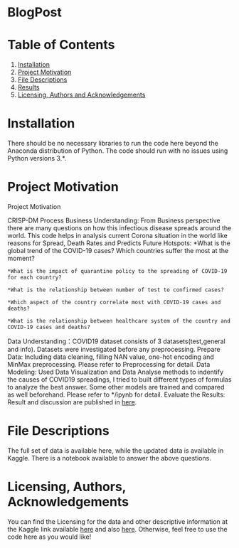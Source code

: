 # BlogPost
# Table of Contents

1. [Installation](#ins)
2. [Project Motivation](#pro)
3. [File Descriptions](#fil)
4. [Results](#res)
5. [Licensing, Authors and Acknowledgements](#lic)

<a name="ins"></a>
# Installation

There should be no necessary libraries to run the code here beyond the Anaconda distribution of Python. The code should run with no issues using Python versions 3.*.

<a name="pro"></a>
# Project Motivation
Project Motivation

CRISP-DM Process
Business Understanding: From Business perspective there are many questions on how this infectious disease spreads around the world. This code helps in analysis current Corona situation in the world like reasons for Spread, Death Rates and Predicts Future Hotspots:
    *What is the global trend of the COVID-19 cases? Which countries suffer the most at the moment?

    *What is the impact of quarantine policy to the spreading of COVID-19 for each country?

    *What is the relationship between number of test to confirmed cases?

    *Which aspect of the country correlate most with COVID-19 cases and deaths?

    *What is the relationship between healthcare system of the country and COVID-19 cases and deaths?
Data Understanding：COVID19 dataset consists of 3 datasets(test,general and info). Datasets were investigated before any preprocessing.
Prepare Data: Including data cleaning, filling NAN value, one-hot encoding and MinMax preprocessing. Please refer to Preprocessing for detail.
Data Modeling: Used Data Visualization and Data Analyse methods to indentify the causes of COVID19 spreadings, I tried to built different types of formulas to analyze the best answer. Some other models are trained and compared as well beforehand. Please refer to */ipynb for detail.
Evaluate the Results: Result and discussion are published in [here](https://medium.com/@vladyslav.didkovsky/the-covid-19-riddle-why-does-the-virus-wallop-some-places-and-spare-others-896ca551a36a?sk=12959bc7e16d5abf09e6f7707efed29c).

<a name="fil"></a>
# File Descriptions

The full set of data is available here, while the updated data is available in Kaggle. There is a notebook available to answer the above questions.

<a name="lic"></a>
# Licensing, Authors, Acknowledgements

You can find the Licensing for the data and other descriptive information at the Kaggle link available [here](https://www.kaggle.com/sudalairajkumar/novel-corona-virus-2019-dataset) and also [here](https://www.kaggle.com/koryto/countryinfo). Otherwise, feel free to use the code here as you would like!
